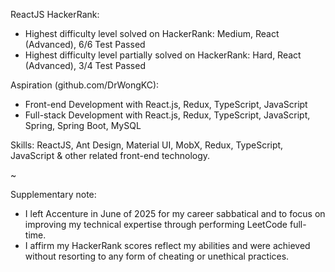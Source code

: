 ReactJS HackerRank:
- Highest difficulty level solved on HackerRank: Medium, React (Advanced), 6/6 Test Passed
- Highest difficulty level partially solved on HackerRank: Hard, React (Advanced), 3/4 Test Passed

Aspiration (github.com/DrWongKC):
- Front-end Development with React.js, Redux, TypeScript, JavaScript
- Full-stack Development with React.js, Redux, TypeScript, JavaScript, Spring, Spring Boot, MySQL

Skills: ReactJS, Ant Design, Material UI, MobX, Redux, TypeScript, JavaScript & other related front-end technology.

~

Supplementary note:
- I left Accenture in June of 2025 for my career sabbatical and to focus on improving my technical expertise through performing LeetCode full-time.
- I affirm my HackerRank scores reflect my abilities and were achieved without resorting to any form of cheating or unethical practices.
